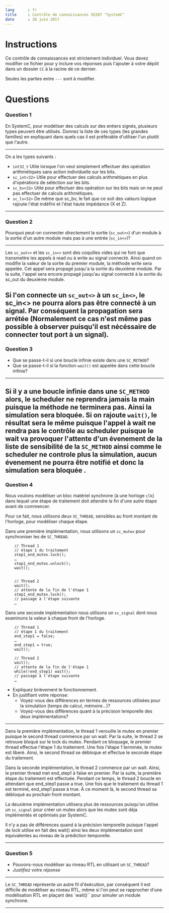 ```yaml
---
lang      : fr
title     : Contrôle de connaissances SE207 "SystemC"
date      : 28 juin 2017
---
```


# Instructions

Ce contrôle de connaissances est strictement individuel.
Vous devez modifier ce fichier pour y inclure vos réponses puis l'ajouter à votre dépôt dans un dossier `CC` à la racine de ce dernier.

Seules les parties entre *`---`* sont à modifier.

# Questions

### Question 1

En SystemC, pour modéliser des calculs sur des entiers signés, plusieurs types peuvent être utilisés.
Donnez la liste de ces types (les grandes familles) en expliquant dans quels cas il est préférable d'utiliser l'un plutôt que l'autre.

---
On a les types suivants :
- `int32_t` Utile lorsque l'on veut simplement effectuer des opération arithmétiques sans action individuelle sur les bits.
- `sc_int<32>` Utile pour effectuer des calculs arithmétiques en plus d'opérations de séléction sur les bits.
- `sc_bv<32>` Utile pour effectuer des opération sur les bits mais on ne peut pas effectuer de calculs arithmétiques.
- `sc_lv<32>` De même que sc_bv, le fait que ce soit des valeurs logique rajoute l'état indéfini et l'état haute impédance (X et Z).

---

### Question 2

Pourquoi peut-on connecter *directement* la sortie (`sc_out<>`) d'un module à la sortie d'un autre module mais pas à une entrée (`sc_in<>`)?

---
Les `sc_out<>` et les `sc_in<>` sont des coquilles vides qui ne font que transmettre les appels à read ou à write au signal connecté.
Ainsi quand on modifie la valeur de la sortie du premier module, la méthode write sera appelée. Cet appel sera propagé jusqu'a la sortie du deuxième module. Par la suite,
l'appel sera encore propagé jusqu'au signal connecté à la sortie du sc_out du deuxième module.

Si l'on connecte un `sc_out<>` à un `sc_in<>`, le sc_in<> ne pourra alors pas être connecté à un signal. Par conséquent la propagation sera arrétée (Normalement ce cas n'est
même pas possible à observer puisqu'il est nécéssaire de connecter tout port à un signal).
---

### Question 3

- Que se passe-t-il si une boucle infinie existe dans une `SC_METHOD`?
- Que se passe-t-il si la fonction `wait()` est appelée dans cette boucle infinie?


---
Si il y a une boucle infinie dans une `SC_METHOD` alors, le scheduler ne reprendra jamais la main puisque la méthode ne terminera pas. Ainsi la simulation
sera bloquée.
Si on rajoute `wait()`, le résultat sera le même puisque l'appel à wait ne rendra pas le contrôle au scheduler puisque le wait va provoquer l'attente d'un évenement de la liste
de sensibilité de la `SC_METHOD` ainsi comme le scheduler ne controle plus la simulation, aucun évenement ne pourra être notifié et donc la simulation sera bloquée .
---

### Question 4

Nous voulons modéliser un bloc matériel synchrone (à une horloge `clk`) dans lequel une étape de traitement doit attendre la fin d'une autre étape avant de commencer.

Pour ce fait, nous utilisons deux `SC_THREAD`, sensibles au front montant de l'horloge, pour modéliser chaque étape.

Dans une première implémentation, nous utilisons un `sc_mutex` pour synchroniser les de `SC_THREAD`.

```{.cpp}
    // Thread 1
    // étape 1 du traitement
    step1_end_mutex.lock();
    …
    step1_end_mutex.unlock();
    wait();


    // Thread 2
    wait();
    // attente de la fin de l'étape 1
    step1_end_mutex.lock();
    // passage à l'étape suivante
    …
```

Dans une seconde implémentation nous utilisons un `sc_signal` dont nous examinons la valeur à chaque front de l'horloge.

```{.cpp}
    // Thread 1
    // étape 1 du traitement
    end_step1 = false;
    …
    end_step1 = true;
    wait();

    // Thread 2
    wait();
    // attente de la fin de l'étape 1
    while(!end_step1) wait();
    // passage à l'étape suivante
    …
```

- Expliquez brièvement le fonctionnement.
- En justifiant votre réponse:
    * Voyez-vous des différences en termes de ressources utilisées pour la simulation (temps de calcul, mémoire…)?
    * Voyez-vous des différences quant à la précision temporelle des deux implémentations?

---
Dans la première implémentation, le thread 1 verouille le mutex en premier puisque le second thread commence par un wait.
Par la suite, le thread 2 se retrouve bloqué sur le lock du mutex. Pendant ce bloquage, le premier thread effectue l'étape 1 du traitement.
Une fois l'étape 1 terminée, le mutex est liberé. Ainsi, le second thread se débloque et effectue le seconde étape du traitement.

Dans la seconde implémentation, le thread 2 commence par un wait. Ainsi, le premier thread met end_step1 à false en premier. Par la suite,
la première étape du traitement est effectuée. Pendant ce temps, le thread 2 boucle en attendant que end_step1 passe a true. Une fois que le traitement
du thread 1 est terminé, end_step1 passe à true. À ce moment là, le second thread sa débloqué au prochain front montant.

La deuxième implémentation utilisera plus de ressources puisqu'on utilise un `sc_signal` pour créer un mutex alors que les mutex sont déja implémentés et
optimisés par SystemC.

Il n'y a pas de différences quand à la précision temporelle puisque l'appel de lock utilise en fait des wait() ainsi les deux implémentation sont équivalentes
au niveau de la prédiction temporelle.

---


### Question 5

- Pouvons-nous modéliser au niveau RTL en utilisant un `SC_THREAD`?
- *Justifiez votre réponse*


---

Le `SC_THREAD` représente un autre fil d'éxécution, par conséquent il est difficile de modéliser au niveau RTL, même si l'on peut se rapprocher d'une modélisation RTL en plaçant des `wait()`` pour simuler un module synchrone.

---
